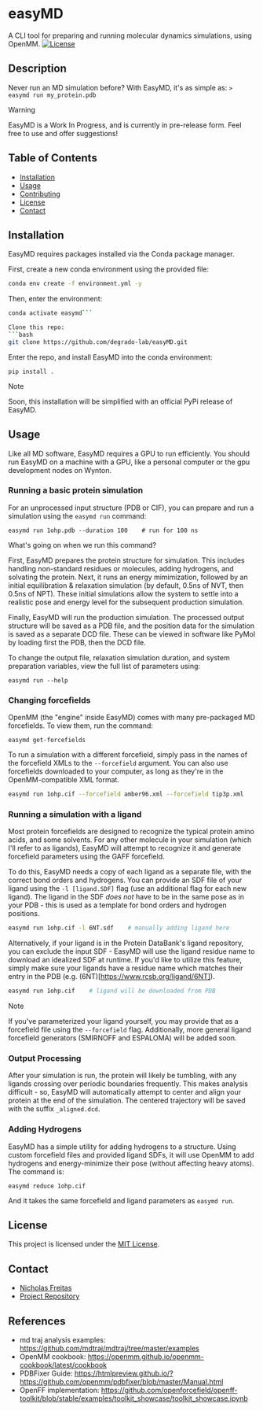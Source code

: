 # easyMD
A CLI tool for preparing and running molecular dynamics simulations, using OpenMM.
[![License](https://img.shields.io/badge/license-MIT-blue.svg)](LICENSE)

## Description

Never run an MD simulation before? With EasyMD, it's as simple as:
```> easymd run my_protein.pdb ```

> [!WARNING]  
> EasyMD is a Work In Progress, and is currently in pre-release form. Feel free to use and offer suggestions!

## Table of Contents

- [Installation](#installation)
- [Usage](#usage)
- [Contributing](#contributing)
- [License](#license)
- [Contact](#contact)

## Installation
EasyMD requires packages installed via the Conda package manager. 

First, create a new conda environment using the provided file:
```bash
conda env create -f environment.yml -y
```

Then, enter the environment:
```bash
conda activate easymd```

Clone this repo:
```bash
git clone https://github.com/degrado-lab/easyMD.git
```

Enter the repo, and install EasyMD into the conda environment:
```
pip install .
```

> [!NOTE]  
> Soon, this installation will be simplified with an official PyPi release of EasyMD.

## Usage
Like all MD software, EasyMD requires a GPU to run efficiently. You should run EasyMD on a machine with a GPU, like a personal computer or the gpu development nodes on Wynton.

### Running a basic protein simulation
For an unprocessed input structure (PDB or CIF), you can prepare and run a simulation using the `easymd run` command:

```easymd run 1ohp.pdb --duration 100    # run for 100 ns```

What's going on when we run this command?

First, EasyMD prepares the protein structure for simulation. This includes handling non-standard residues or molecules, adding hydrogens, and solvating the protein. Next, it runs an energy mimimization, followed by an initial equilibration & relaxation simulation (by default, 0.5ns of NVT, then 0.5ns of NPT). These initial simulations allow the system to settle into a realistic pose and energy level for the subsequent production simulation.

Finally, EasyMD will run the production simulation. The processed output structure will be saved as a PDB file, and the position data for the simulation is saved as a separate DCD file. These can be viewed in software like PyMol by loading first the PDB, then the DCD file.

To change the output file, relaxation simulation duration, and system preparation variables, view the full list of parameters using:

```easymd run --help```

### Changing forcefields
OpenMM (the "engine" inside EasyMD) comes with many pre-packaged MD forcefields. To view them, run the command:

```easymd get-forcefields```

To run a simulation with a different forcefield, simply pass in the names of the forcefield XMLs to the ```--forcefield``` argument. You can also use forcefields downloaded to your computer, as long as they're in the OpenMM-compatible XML format.

```bash
easymd run 1ohp.cif --forcefield amber96.xml --forcefield tip3p.xml    # Use Amber96, with tip3p water
```

### Running a simulation with a ligand
Most protein forcefields are designed to recognize the typical protein amino acids, and some solvents. For any other molecule in your simulation (which I'll refer to as ligands), EasyMD will attempt to recognize it and generate forcefield parameters using the GAFF forcefield.

To do this, EasyMD needs a copy of each ligand as a separate file, with the correct bond orders and hydrogens. You can provide an SDF file of your ligand using the `-l [ligand.SDF]` flag (use an additional flag for each new ligand). The ligand in the SDF _does not_ have to be in the same pose as in your PDB - this is used as a template for bond orders and hydrogen positions.

```bash
easymd run 1ohp.cif -l 6NT.sdf    # manually adding ligand here
```

Alternatively, if your ligand is in the Protein DataBank's ligand repository, you can exclude the input SDF - EasyMD will use the ligand residue name to download an idealized SDF at runtime. If you'd like to utilize this feature, simply make sure your ligands have a residue name which matches their entry in the PDB (e.g. (6NT)[https://www.rcsb.org/ligand/6NT]).

```bash
easymd run 1ohp.cif    # ligand will be downloaded from PDB
```

> [!NOTE]  
> If you've parameterized your ligand yourself, you may provide that as a forcefield file using the ```--forcefield``` flag.
> Additionally, more general ligand forcefield generators (SMIRNOFF and ESPALOMA) will be added soon.

### Output Processing
After your simulation is run, the protein will likely be tumbling, with any ligands crossing over periodic boundaries frequently. This makes analysis difficult - so, EasyMD will automatically attempt to center and align your protein at the end of the simulation.
The centered trajectory will be saved with the suffix `_aligned.dcd`.

### Adding Hydrogens
EasyMD has a simple utility for adding hydrogens to a structure. Using custom forcefield files and provided ligand SDFs, it will use OpenMM to add hydrogens and energy-minimize their pose (without affecting heavy atoms). The command is:

```easymd reduce 1ohp.cif```

And it takes the same forcefield and ligand parameters as `easymd run`.

## License

This project is licensed under the [MIT License](LICENSE).

## Contact

- [Nicholas Freitas](https://github.com/njf042)
- [Project Repository](https://github.com/degrado-lab/easyMD)

## References
- md traj analysis examples: https://github.com/mdtraj/mdtraj/tree/master/examples
- OpenMM cookbook: https://openmm.github.io/openmm-cookbook/latest/cookbook
- PDBFixer Guide: https://htmlpreview.github.io/?https://github.com/openmm/pdbfixer/blob/master/Manual.html
- OpenFF implementation: https://github.com/openforcefield/openff-toolkit/blob/stable/examples/toolkit_showcase/toolkit_showcase.ipynb

